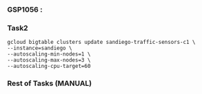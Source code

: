 ### GSP1056 :

### Task2 

```
gcloud bigtable clusters update sandiego-traffic-sensors-c1 \
--instance=sandiego \
--autoscaling-min-nodes=1 \
--autoscaling-max-nodes=3 \
--autoscaling-cpu-target=60
```

### Rest of Tasks (MANUAL)
